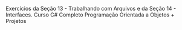 Exercícios da Seção 13 - Trabalhando com Arquivos e da Seção 14 - Interfaces. Curso C# Completo Programação Orientada a Objetos + Projetos


